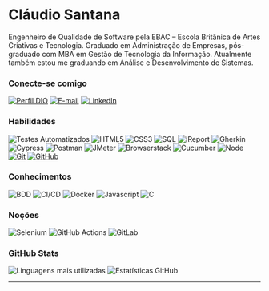 # Cláudio Santana
Engenheiro de Qualidade de Software pela EBAC – Escola Britânica de Artes Criativas e Tecnologia. Graduado em Administração de Empresas, pós-graduado com MBA em Gestão de Tecnologia da Informação. Atualmente também estou me graduando em Análise e Desenvolvimento de Sistemas.

### Conecte-se comigo
[![Perfil DIO](https://img.shields.io/badge/-Meu%20Perfil%20na%20DIO-30A3DC?style=for-the-badge)](https://web.dio.me/users/claudio_bs/)
[![E-mail](https://img.shields.io/badge/-Email-000?style=for-the-badge&logo=microsoft-outlook&logoColor=E94D5F)](mailto:claudio_bs@icloud.com)
[![LinkedIn](https://img.shields.io/badge/-LinkedIn-000?style=for-the-badge&logo=linkedin&logoColor=30A3DC)](https://www.linkedin.com/in/claudio-bs/)


### Habilidades
![Testes Automatizados](https://img.shields.io/badge/Testes%20Automatizados-000?style=for-the-badge&logo=automation&logoColor=green)
![HTML5](https://img.shields.io/badge/HTML-000?style=for-the-badge&logo=html5&logoColor=30A3DC)
![CSS3](https://img.shields.io/badge/CSS3-000?style=for-the-badge&logo=css3&logoColor=E94D5F)
![SQL](https://img.shields.io/badge/SQL-000?style=for-the-badge&logo=sql&logoColor=blue)
![iReport](https://img.shields.io/badge/iReport-000?style=for-the-badge&logo=jasperreports&logoColor=red)
![Gherkin](https://img.shields.io/badge/Gherkin-000?style=for-the-badge&logo=behat&logoColor=green)
![Cypress](https://img.shields.io/badge/Cypress-000?style=for-the-badge&logo=cypress&logoColor=17202C)
![Postman](https://img.shields.io/badge/Postman-000?style=for-the-badge&logo=postman&logoColor=FF6C37)
![JMeter](https://img.shields.io/badge/JMeter-000?style=for-the-badge&logo=apachejmeter&logoColor=red)
![Browserstack](https://img.shields.io/badge/Browserstack-000?style=for-the-badge&logo=browserstack&logoColor=orange)
![Cucumber](https://img.shields.io/badge/Cucumber-000?style=for-the-badge&logo=cucumber&logoColor=green)
![Node](https://img.shields.io/badge/Node-000?style=for-the-badge&logo=node.js&logoColor=8CC84B)
[![Git](https://img.shields.io/badge/Git-000?style=for-the-badge&logo=git&logoColor=E94D5F)](https://git-scm.com/doc) 
[![GitHub](https://img.shields.io/badge/GitHub-000?style=for-the-badge&logo=github&logoColor=30A3DC)](https://docs.github.com/)

### Conhecimentos
![BDD](https://img.shields.io/badge/BDD-000?style=for-the-badge&logo=cucumber&logoColor=green)
![CI/CD](https://img.shields.io/badge/CI/CD-000?style=for-the-badge&logo=jenkins&logoColor=D24939)
![Docker](https://img.shields.io/badge/Docker-000?style=for-the-badge&logo=docker&logoColor=2496ED)
![Javascript](https://img.shields.io/badge/Javascript-000?style=for-the-badge&logo=javascript&logoColor=F7DF1E)
![C](https://img.shields.io/badge/C-000?style=for-the-badge&logo=c&logoColor=A8B9CC)

### Noções
![Selenium](https://img.shields.io/badge/Selenium-000?style=for-the-badge&logo=selenium&logoColor=43B02A)
![GitHub Actions](https://img.shields.io/badge/GitHub%20Actions-000?style=for-the-badge&logo=github-actions&logoColor=2088FF)
![GitLab](https://img.shields.io/badge/GitLab-000?style=for-the-badge&logo=gitlab&logoColor=FCA121)

### GitHub Stats
![Linguagens mais utilizadas](https://github-readme-stats-git-masterrstaa-rickstaa.vercel.app/api/top-langs/?username=claudio-bs&bg_color=000&border_color=30A3DC&title_color=E94D5F&text_color=FFF&layout=compact&custom_title=Linguagens%20mais%20utilizadas&langs_count=6)
![Estatísticas GitHub](https://github-readme-stats.vercel.app/api?username=claudio-bs&theme=transparent&bg_color=000&border_color=30A3DC&show_icons=true&icon_color=30A3DC&title_color=E94D5F&text_color=FFF&hide_title=true&hide_rank=true&include_all_commits=true&hide_border=false)

---
